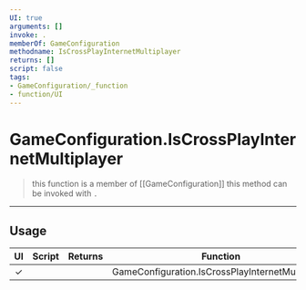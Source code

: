 ```yaml
---
UI: true
arguments: []
invoke: .
memberOf: GameConfiguration
methodname: IsCrossPlayInternetMultiplayer
returns: []
script: false
tags:
- GameConfiguration/_function
- function/UI
---
```

# GameConfiguration.IsCrossPlayInternetMultiplayer
> this function is a member of [[GameConfiguration]]
> this method can be invoked with `.`
-----
## Usage
|  UI | Script | Returns | Function | Arguments |
|:---:|:------:|-------:|:--------:|:---------|
|✓| ||GameConfiguration.IsCrossPlayInternetMultiplayer||
